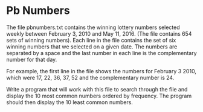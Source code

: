 # Pb Numbers

The file pbnumbers.txt contains the winning lottery numbers selected weekly between February 3, 2010 and May 11, 2016. (The file contains 654 sets of winning numbers). Each line in the file contains the set of six winning numbers that we selected on a given date. The numbers are separated by a space and the last number in each line is the complementary number for that day.

For example, the first line in the file shows the numbers for February 3 2010, which were 17, 22, 36, 37, 52 and the complementary number is 24.

Write a program that will work with this file to search through the file and display the 10 most common numbers ordered by frequency. The program should then display the 10 least common numbers.

